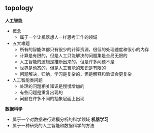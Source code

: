

## topology

**人工智能**   
* 概念
    * 属于一个让机器想人一样思考工作的领域
* 五大难题
    * 所有的智能体都只有很少的计算资源，很低的处理速度和很小的内存
    * 计算是有限的，但是人工只能解决的问题集是全局无限的
    * 人工智能的逻辑是推断出来的，但是许多问题不是
    * 世界是动态的，但是人工智能的知识是有限的
    * 问题解决，归纳，学习是复杂的，但是解释和验证会更复杂
* 人工智能类问题
    * 处理的问题相关知识是慢慢增加的
    * 有些问题是重复出现的
    * 问题在许多不同的抽象层面上出现
    
**数据科学**  
* 属于一个对数据进行建模分析的科学领域
**机器学习**  
* 属于一种研究的人工智能和数据科学的方法

